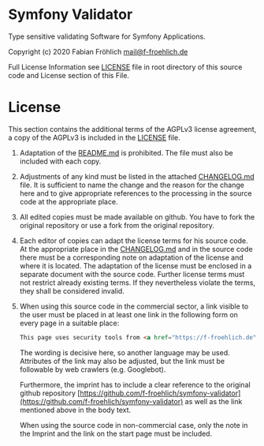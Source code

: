 Symfony Validator
=================
Type sensitive validating Software for Symfony Applications. 

Copyright (c) 2020 Fabian Fröhlich <mail@f-froehlich.de>

Full License Information see  [LICENSE](LICENSE) file in root directory of this source code and License section of this File.

# License
This section contains the additional terms of the AGPLv3 license agreement, a copy of the AGPLv3 is included in the [LICENSE](LICENSE) file.

1. Adaptation of the [README.md](README.md) is prohibited. The file must also be included with each copy. 

2. Adjustments of any kind must be listed in the attached [CHANGELOG.md](CHANGELOG.md) file. It is sufficient to name the change and the reason for the change here and to give appropriate references to the processing in the source code at the appropriate place.

3. All edited copies must be made available on github. You have to fork the original repository or use a fork from the original repository.

4. Each editor of copies can adapt the license terms for his source code. At the appropriate place in the [CHANGELOG.md](CHANGELOG.md) and in the source code there must be a corresponding note on adaptation of the license and where it is located. The adaptation of the license must be enclosed in a separate document with the source code.
Further license terms must not restrict already existing terms. If they nevertheless violate the terms, they shall be considered invalid.

5. When using this source code in the commercial sector, a link visible to the user must be placed in at least one link in the following form on every page in a suitable place:

    ```html
    This page uses security tools from <a href="https://f-froehlich.de">Fabian Fr&ouml;hlich</a>
   ```

    The wording is decisive here, so another language may be used. Attributes of the link may also be adjusted, but the link must be followable by web crawlers (e.g. Googlebot).

    Furthermore, the imprint has to include a clear reference to the original github repository [https://github.com/f-froehlich/symfony-validator](https://github.com/f-froehlich/symfony-validator) as well as the link mentioned above in the body text.

    When using the source code in non-commercial case, only the note in the Imprint and the link on the start page must be included.

